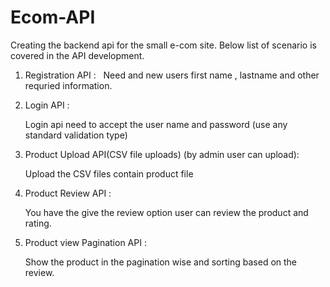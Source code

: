 # Ecom-API
Creating the backend api for the small e-com site. Below list of scenario is
covered in the API development.  

1. Registration API :
 
   Need and new users first name , lastname and other requried information.  

2. Login API :
   
    Login api need to accept the user name and password (use any standard validation
    type) 

3. Product Upload API(CSV file uploads) (by admin user can upload):
   
    Upload the CSV files contain product file 

4. Product Review API :
   
    You have the give the review option user can review the product and rating. 

5. Product view Pagination API :

    Show the product in the pagination wise and sorting based on the review.
